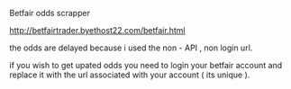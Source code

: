 Betfair odds scrapper

http://betfairtrader.byethost22.com/betfair.html

the odds are delayed because i used the non - API , non login url.

if you wish to get upated odds you need to login your betfair account and replace it with the url associated with your account ( its unique ).
